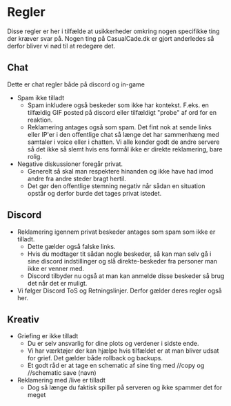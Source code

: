 # Regler
Disse regler er her i tilfælde at usikkerheder omkring nogen specifikke ting der kræver svar på.
Nogen ting på CasualCade.dk er gjort anderledes så derfor bliver vi nød til at redegøre det.

## Chat
Dette er chat regler både på discord og in-game
* Spam ikke tilladt
  - Spam inkludere også beskeder som ikke har kontekst. F.eks. en tilfældig GIF posted på discord eller tilfældigt "probe" af ord for en reaktion.
  - Reklamering antages også som spam. Det fint nok at sende links eller IP'er i den offentlige chat så længe det har sammenhæng med samtaler i voice eller i chatten. Vi alle kender godt de andre servere så det ikke så slemt hvis ens formål ikke er direkte reklamering, bare rolig.
* Negative diskussioner foregår privat.
  - Generelt så skal man respektere hinanden og ikke have had imod andre fra andre steder bragt hertil.
  - Det gør den offentlige stemning negativ når sådan en situation opstår og derfor burde det tages privat istedet.

## Discord
* Reklamering igennem privat beskeder antages som spam som ikke er tilladt.
  - Dette gælder også falske links.
  - Hvis du modtager tit sådan nogle beskeder, så kan man selv gå i sine discord indstillinger og slå direkte-beskeder fra personer man ikke er venner med.
  - Discord tilbyder nu også at man kan anmelde disse beskeder så brug det når det er muligt.
* Vi følger Discord ToS og Retningslinjer. Derfor gælder deres regler også her.

## Kreativ
* Griefing er ikke tilladt
  - Du er selv ansvarlig for dine plots og verdener i sidste ende.
  - Vi har værktøjer der kan hjælpe hvis tilfældet er at man bliver udsat for grief. Det gælder både rollback og backups.
  - Et godt råd er at tage en schematic af sine ting med //copy og //schematic save (navn)
* Reklamering med /live er tilladt
  - Dog så længe du faktisk spiller på serveren og ikke spammer det for meget
